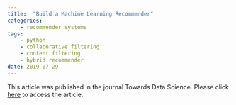 ```yaml
---
title:  "Build a Machine Learning Recommender"
categories: 
    - recommender systems
tags: 
    - python
    - collaborative filtering
    - content filtering
    - hybrid recommender
date: 2019-07-29
---
```


This article was published in the journal Towards Data Science. Please click <a target="_new" href="https://towardsdatascience.com/build-a-machine-learning-recommender-72be2a8f96ed">here</a> to access the article.

